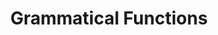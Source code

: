 ---
word: "true"

types: "word"

title: "Grammatical Functions"

categories: ['']

tags: ['Grammatical', 'Functions']

arabic: 'المعاني الوظيفية'

arexps: []

enwords: ['Grammatical Functions']

enexps: []

arlexicons: 'ع'

enlexicons: 'G'

authors: ['Ruqayya Roshdy']

translators: ['']

citations: 'مقدمة في حوسبة اللغة العربية'

sources: 'مركز الملك عبدالله بن عبدالعزيز الدولي لخدمة اللغة العربية'

slug: ""
---